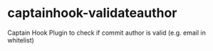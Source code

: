 # captainhook-validateauthor
Captain Hook Plugin to check if commit author is valid (e.g. email in whitelist)
